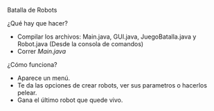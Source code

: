 Batalla de Robots

¿Qué hay que hacer?

- Compilar los archivos: Main.java, GUI.java, JuegoBatalla.java y Robot.java (Desde la consola de comandos)
- Correr *Main.java*

¿Cómo funciona?

- Aparece un menú.
- Te da las opciones de crear robots, ver sus parametros o hacerlos pelear.
- Gana el último robot que quede vivo.
